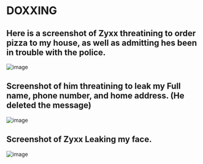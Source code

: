 # DOXXING

## Here is a screenshot of Zyxx threatining to order pizza to my house, as well as admitting hes been in trouble with the police.
![image](https://github.com/user-attachments/assets/599b42eb-7b57-44c4-87ab-7c84d200125a)

## Screenshot of him threatining to leak my Full name, phone number, and home address. (He deleted the message)
![image](https://github.com/user-attachments/assets/2f79ceb2-dc08-426d-8071-328e1cd7bdb8)

## Screenshot of Zyxx Leaking my face.
![image](https://github.com/user-attachments/assets/a8ad1e95-5f02-4961-af2b-cc8d043d1c14)
